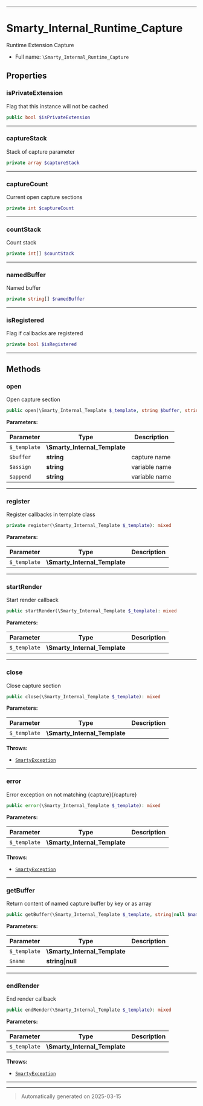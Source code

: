 ***

# Smarty_Internal_Runtime_Capture

Runtime Extension Capture



* Full name: `\Smarty_Internal_Runtime_Capture`



## Properties


### isPrivateExtension

Flag that this instance  will not be cached

```php
public bool $isPrivateExtension
```






***

### captureStack

Stack of capture parameter

```php
private array $captureStack
```






***

### captureCount

Current open capture sections

```php
private int $captureCount
```






***

### countStack

Count stack

```php
private int[] $countStack
```






***

### namedBuffer

Named buffer

```php
private string[] $namedBuffer
```






***

### isRegistered

Flag if callbacks are registered

```php
private bool $isRegistered
```






***

## Methods


### open

Open capture section

```php
public open(\Smarty_Internal_Template $_template, string $buffer, string $assign, string $append): mixed
```








**Parameters:**

| Parameter | Type | Description |
|-----------|------|-------------|
| `$_template` | **\Smarty_Internal_Template** |  |
| `$buffer` | **string** | capture name |
| `$assign` | **string** | variable name |
| `$append` | **string** | variable name |





***

### register

Register callbacks in template class

```php
private register(\Smarty_Internal_Template $_template): mixed
```








**Parameters:**

| Parameter | Type | Description |
|-----------|------|-------------|
| `$_template` | **\Smarty_Internal_Template** |  |





***

### startRender

Start render callback

```php
public startRender(\Smarty_Internal_Template $_template): mixed
```








**Parameters:**

| Parameter | Type | Description |
|-----------|------|-------------|
| `$_template` | **\Smarty_Internal_Template** |  |





***

### close

Close capture section

```php
public close(\Smarty_Internal_Template $_template): mixed
```








**Parameters:**

| Parameter | Type | Description |
|-----------|------|-------------|
| `$_template` | **\Smarty_Internal_Template** |  |




**Throws:**

- [`SmartyException`](./SmartyException.md)



***

### error

Error exception on not matching {capture}{/capture}

```php
public error(\Smarty_Internal_Template $_template): mixed
```








**Parameters:**

| Parameter | Type | Description |
|-----------|------|-------------|
| `$_template` | **\Smarty_Internal_Template** |  |




**Throws:**

- [`SmartyException`](./SmartyException.md)



***

### getBuffer

Return content of named capture buffer by key or as array

```php
public getBuffer(\Smarty_Internal_Template $_template, string|null $name = null): string|string[]|null
```








**Parameters:**

| Parameter | Type | Description |
|-----------|------|-------------|
| `$_template` | **\Smarty_Internal_Template** |  |
| `$name` | **string&#124;null** |  |





***

### endRender

End render callback

```php
public endRender(\Smarty_Internal_Template $_template): mixed
```








**Parameters:**

| Parameter | Type | Description |
|-----------|------|-------------|
| `$_template` | **\Smarty_Internal_Template** |  |




**Throws:**

- [`SmartyException`](./SmartyException.md)



***


***
> Automatically generated on 2025-03-15
